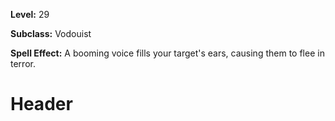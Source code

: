 <!-- TITLE: Fear -->
<!-- SUBTITLE:  -->

**Level:** 29

**Subclass:** Vodouist

**Spell Effect:** A booming voice fills your target's ears, causing them to flee in terror.

# Header